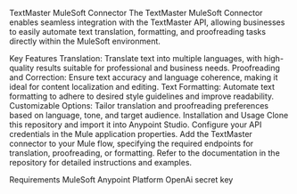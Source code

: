 TextMaster MuleSoft Connector
The TextMaster MuleSoft Connector enables seamless integration with the TextMaster API, allowing businesses to easily automate text translation, formatting, and proofreading tasks directly within the MuleSoft environment.

Key Features
Translation: Translate text into multiple languages, with high-quality results suitable for professional and business needs.
Proofreading and Correction: Ensure text accuracy and language coherence, making it ideal for content localization and editing.
Text Formatting: Automate text formatting to adhere to desired style guidelines and improve readability.
Customizable Options: Tailor translation and proofreading preferences based on language, tone, and target audience.
Installation and Usage
Clone this repository and import it into Anypoint Studio.
Configure your API credentials in the Mule application properties.
Add the TextMaster connector to your Mule flow, specifying the required endpoints for translation, proofreading, or formatting.
Refer to the documentation in the repository for detailed instructions and examples.

Requirements
MuleSoft Anypoint Platform
OpenAi secret key
